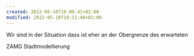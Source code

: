 ```yaml
---
created: 2022-05-10T19:00:41+02:00
modified: 2022-05-10T19:11:40+02:00
---
```


Wir sind in der Situation dass ist eher an der Obergrenze des erwarteten


ZAMG Stadtmodellierung
